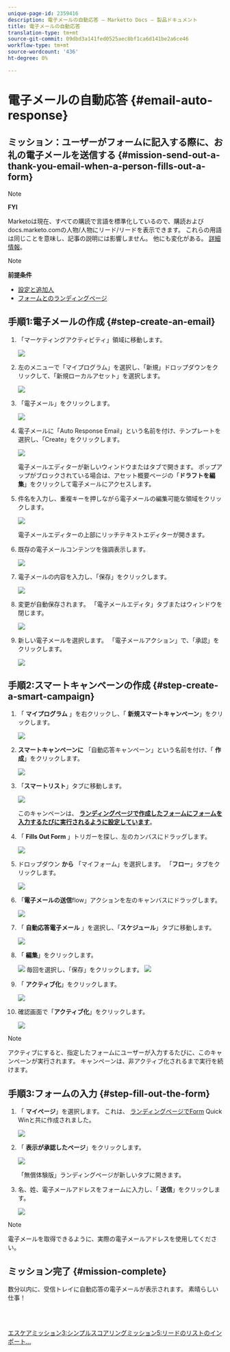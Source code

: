 ```yaml
---
unique-page-id: 2359416
description: 電子メールの自動応答 — Marketto Docs — 製品ドキュメント
title: 電子メールの自動応答
translation-type: tm+mt
source-git-commit: 09dbd3a141fed0525aec8bf1ca6d141be2a6ce46
workflow-type: tm+mt
source-wordcount: '436'
ht-degree: 0%

---
```



# 電子メールの自動応答 {#email-auto-response}

## ミッション：ユーザーがフォームに記入する際に、お礼の電子メールを送信する {#mission-send-out-a-thank-you-email-when-a-person-fills-out-a-form}

>[!NOTE]
>
>**FYI**
>
>Marketoは現在、すべての購読で言語を標準化しているので、購読およびdocs.marketo.comの人物/人物にリード/リードを表示できます。 これらの用語は同じことを意味し、記事の説明には影響しません。 他にも変化がある。 [詳細情報](http://docs.marketo.com/display/DOCS/Updates+to+Marketo+Terminology)。

>[!NOTE]
>
>**前提条件**
>
>* [設定と追加人](get-set-up-and-add-a-person.md)
>* [フォームとのランディングページ](landing-page-with-a-form.md)

>



## 手順1:電子メールの作成 {#step-create-an-email}

1. 「マーケティングアクティビティ」領域に移動します。

   ![](assets/one-2.png)

1. 左のメニューで「マイプログラム」を選択し、「新規」ドロップダウンをクリックして、「新規ローカルアセット」を選択します。

   ![](assets/two-3.png)

1. 「電子メール」をクリックします。

   ![](assets/three-2.png)

1. 電子メールに「Auto Response Email」という名前を付け、テンプレートを選択し、「Create」をクリックします。

   ![](assets/four-1.png)

   電子メールエディターが新しいウィンドウまたはタブで開きます。 ポップアップがブロックされている場合は、アセット概要ページの「**ドラフトを編集**」をクリックして電子メールにアクセスします。

1. 件名を入力し、重複キーを押しながら電子メールの編集可能な領域をクリックします。

   ![](assets/five-2.png)

   電子メールエディターの上部にリッチテキストエディターが開きます。

1. 既存の電子メールコンテンツを強調表示します。

   ![](assets/six-2.png)

1. 電子メールの内容を入力し、「保存」をクリックします。

   ![](assets/seven-2.png)

1. 変更が自動保存されます。 「電子メールエディタ」タブまたはウィンドウを閉じます。

   ![](assets/eight-1.png)

1. 新しい電子メールを選択します。 「電子メールアクション」で、「承認」をクリックします。

   ![](assets/image2014-9-24-11-3a55-3a16.png)

## 手順2:スマートキャンペーンの作成 {#step-create-a-smart-campaign}

1. 「 **マイプログラム** 」を右クリックし、「 **新規スマートキャンペーン**」をクリックします。

   ![](assets/image2014-9-24-11-3a56-3a13.png)

1. **スマートキャンペーンに** 「自動応答キャンペーン」という名前を付け、「 **作成**」をクリックします。

   ![](assets/image2014-9-24-11-3a56-3a25.png)

1. 「**スマートリスト**」タブに移動します。

   ![](assets/image2014-9-24-11-3a56-3a38.png)

   このキャンペーンは、 [**ランディングページで作成したフォームにフォームを入力するたびに実行されるように設定しています**](landing-page-with-a-form.md)。

1. 「 **Fills Out Form** 」トリガーを探し、左のカンバスにドラッグします。

   ![](assets/image2014-9-24-11-3a57-3a18.png)

1. ドロップダウン **から** 「マイフォーム」を選択します。 「**フロー**」タブをクリックします。

   ![](assets/image2014-9-24-11-3a57-3a29.png)

1. 「**電子メールの送信**flow」アクションを左のキャンバスにドラッグします。

   ![](assets/image2014-9-24-11-3a57-3a41.png)

1. 「 **自動応答電子メール** 」を選択し、「**スケジュール**」タブに移動します。

   ![](assets/image2014-9-24-11-3a57-3a53.png)

1. 「 **編集**」をクリックします。

   ![](assets/8.png)
毎回を選択し、「保存」をクリックします。
   ![](assets/9.png)

1. 「 **アクティブ化**」をクリックします。

   ![](assets/10.png)

1. 確認画面で「**アクティブ化**」をクリックします。

   ![](assets/11.png)

>[!NOTE]
>
>アクティブにすると、指定したフォームにユーザーが入力するたびに、このキャンペーンが実行されます。 キャンペーンは、非アクティブ化されるまで実行を続けます。

## 手順3:フォームの入力 {#step-fill-out-the-form}

1. 「 **マイページ**」を選択します。 これは、 [ランディングページでForm](landing-page-with-a-form.md) Quick Winと共に作成されました。

   ![](assets/image2014-9-24-12-3a0-3a8.png)

1. 「 **表示が承認したページ**」をクリックします。

   ![](assets/image2014-9-24-12-3a0-3a18.png)

   「無償体験版」ランディングページが新しいタブに開きます。

1. 名、姓、電子メールアドレスをフォームに入力し、「 **送信**」をクリックします。

   ![](assets/image2014-9-24-12-3a0-3a28.png)

>[!NOTE]
>
>電子メールを取得できるように、実際の電子メールアドレスを使用してください。

## ミッション完了 {#mission-complete}

数分以内に、受信トレイに自動応答の電子メールが表示されます。 素晴らしい仕事！

<br> 

[エスケアミッション3:シンプルスコアリング](simple-scoring.md)[ミッション5:リードのリストのインポート…](import-a-list-of-people.md)
